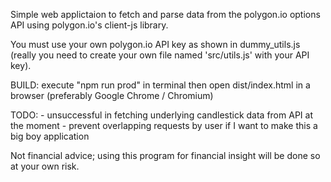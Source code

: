 Simple web applictaion to fetch and parse data from the polygon.io options API using polygon.io's client-js library.

You must use your own polygon.io API key as shown in dummy_utils.js (really you need to create your own file named 'src/utils.js' with your API key).

BUILD: execute "npm run prod" in terminal then open dist/index.html in a browser (preferably Google Chrome / Chromium)

TODO:
    - unsuccessful in fetching underlying candlestick data from API at the moment
    - prevent overlapping requests by user if I want to make this a big boy application

Not financial advice; using this program for financial insight will be done so at your own risk.